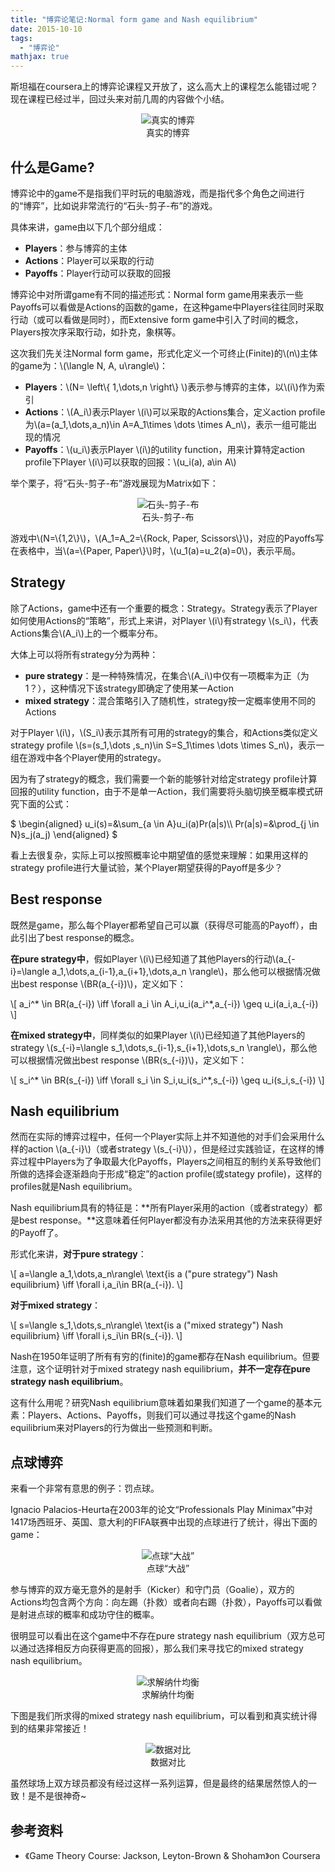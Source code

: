 ```yaml
---
title: "博弈论笔记:Normal form game and Nash equilibrium"
date: 2015-10-10
tags: 
  - "博弈论"
mathjax: true
---
```


斯坦福在coursera上的博弈论课程又开放了，这么高大上的课程怎么能错过呢？现在课程已经过半，回过头来对前几周的内容做个小结。

<figure style="text-align: center;">
  <img src="/assets/images/842972-14349115-640-360.jpg" alt="真实的博弈" />
  <figcaption>真实的博弈</figcaption>
</figure>

<!--more-->

## 什么是Game?


博弈论中的game不是指我们平时玩的电脑游戏，而是指代多个角色之间进行的“博弈”，比如说非常流行的“石头-剪子-布”的游戏。

具体来讲，game由以下几个部分组成：

- **Players**：参与博弈的主体
- **Actions**：Player可以采取的行动
- **Payoffs**：Player行动可以获取的回报

博弈论中对所谓game有不同的描述形式：Normal form game用来表示一些Payoffs可以看做是Actions的函数的game，在这种game中Players往往同时采取行动（或可以看做是同时），而Extensive form game中引入了时间的概念，Players按次序采取行动，如扑克，象棋等。

这次我们先关注Normal form game，形式化定义一个可终止(Finite)的\\(n\\)主体的game为：\\(\\langle N, A, u\\rangle\\)：

- **Players**：\\(N= \\left\\{ 1,\\dots,n \\right\\} \\)表示参与博弈的主体，以\\(i\\)作为索引
- **Actions**：\\(A\_i\\)表示Player \\(i\\)可以采取的Actions集合，定义action profile为\\(a=(a\_1,\\dots,a\_n)\\in A=A\_1\\times \\dots \\times A\_n\\)，表示一组可能出现的情况
- **Payoffs**：\\(u\_i\\)表示Player \\(i\\)的utility function，用来计算特定action profile下Player \\(i\\)可以获取的回报：\\(u\_i(a), a\\in A\\)

举个栗子，将“石头-剪子-布”游戏展现为Matrix如下：

<figure style="text-align: center;">
  <img src="/assets/images/matching-pennies.jpg" alt="石头-剪子-布" />
  <figcaption>石头-剪子-布</figcaption>
</figure>

游戏中\\(N=\\{1,2\\}\\)，\\(A\_1=A\_2=\\{Rock, Paper, Scissors\\}\\)，对应的Payoffs写在表格中，当\\(a=\\{Paper, Paper\\}\\)时，\\(u\_1(a)=u\_2(a)=0\\)，表示平局。

## Strategy


除了Actions，game中还有一个重要的概念：Strategy。Strategy表示了Player如何使用Actions的“策略”，形式上来讲，对Player \\(i\\)有strategy \\(s\_i\\)，代表Actions集合\\(A\_i\\)上的一个概率分布。

大体上可以将所有strategy分为两种：

- **pure strategy**：是一种特殊情况，在集合\\(A\_i\\)中仅有一项概率为正（为1？），这种情况下该strategy即确定了使用某一Action
- **mixed strategy**：混合策略引入了随机性，strategy按一定概率使用不同的Actions

对于Player \\(i\\)，\\(S\_i\\)表示其所有可用的strategy的集合，和Actions类似定义strategy profile \\(s=(s\_1,\\dots ,s\_n)\\in S=S\_1\\times \\dots \\times S\_n\\)，表示一组在游戏中各个Player使用的strategy。

因为有了strategy的概念，我们需要一个新的能够针对给定strategy profile计算回报的utility function，由于不是单一Action，我们需要将头脑切换至概率模式研究下面的公式：

$ \\begin{aligned} u\_i(s)=&\\sum\_{a \\in A}u\_i(a)Pr(a|s)\\\\ Pr(a|s)=&\\prod\_{j \\in N}s\_j(a\_j) \\end{aligned} $

看上去很复杂，实际上可以按照概率论中期望值的感觉来理解：如果用这样的strategy profile进行大量试验，某个Player期望获得的Payoff是多少？

## Best response


既然是game，那么每个Player都希望自己可以赢（获得尽可能高的Payoff），由此引出了best response的概念。

**在pure strategy中**，假如Player \\(i\\)已经知道了其他Players的行动\\(a\_{-i}=\\langle a\_1,\\dots,a\_{i-1},a\_{i+1},\\dots,a\_n \\rangle\\)，那么他可以根据情况做出best response \\(BR(a\_{-i})\\)，定义如下：

\\\[ a\_i^\* \\in BR(a\_{-i}) \\iff \\forall a\_i \\in A\_i,u\_i(a\_i^\*,a\_{-i}) \\geq u\_i(a\_i,a\_{-i}) \\\]

**在mixed strategy中**，同样类似的如果Player \\(i\\)已经知道了其他Players的strategy \\(s\_{-i}=\\langle s\_1,\\dots,s\_{i-1},s\_{i+1},\\dots,s\_n \\rangle\\)，那么他可以根据情况做出best response \\(BR(s\_{-i})\\)，定义如下：

\\\[ s\_i^\* \\in BR(s\_{-i}) \\iff \\forall s\_i \\in S\_i,u\_i(s\_i^\*,s\_{-i}) \\geq u\_i(s\_i,s\_{-i}) \\\]

## Nash equilibrium


然而在实际的博弈过程中，任何一个Player实际上并不知道他的对手们会采用什么样的action \\(a\_{-i}\\)（或者strategy \\(s\_{-i}\\)），但是经过实践验证，在这样的博弈过程中Players为了争取最大化Payoffs，Players之间相互的制约关系导致他们所做的选择会逐渐趋向于形成“稳定”的action profile(或stategy profile)，这样的profiles就是Nash equilibrium。

Nash equilibrium具有的特征是：**所有Player采用的action（或者strategy）都是best response。**这意味着任何Player都没有办法采用其他的方法来获得更好的Payoff了。

形式化来讲，**对于pure strategy**：

\\\[ a=\\langle a\_1,\\dots,a\_n\\rangle\\ \\text{is a ("pure strategy") Nash equilibrium} \\iff \\forall i,a\_i\\in BR(a\_{-i}). \\\]

**对于mixed strategy**：

\\\[ s=\\langle s\_1,\\dots,s\_n\\rangle\\ \\text{is a ("mixed strategy") Nash equilibrium} \\iff \\forall i,s\_i\\in BR(s\_{-i}). \\\]

Nash在1950年证明了所有有穷的(finite)的game都存在Nash equilibrium。但要注意，这个证明针对于mixed strategy nash equilibrium，**并不一定存在pure strategy nash equilibrium**。

这有什么用呢？研究Nash equilibrium意味着如果我们知道了一个game的基本元素：Players、Actions、Payoffs，则我们可以通过寻找这个game的Nash equilibrium来对Players的行为做出一些预测和判断。

## 点球博弈


来看一个非常有意思的例子：罚点球。

Ignacio Palacios-Heurta在2003年的论文“Professionals Play Minimax”中对1417场西班牙、英国、意大利的FIFA联赛中出现的点球进行了统计，得出下面的game：

<figure style="text-align: center;">
  <img src="/assets/images/penalty-kicks.jpg" alt="点球“大战”" />
  <figcaption>点球“大战”</figcaption>
</figure>

参与博弈的双方毫无意外的是射手（Kicker）和守门员（Goalie），双方的Actions均包含两个方向：向左踢（扑救）或者向右踢（扑救），Payoffs可以看做是射进点球的概率和成功守住的概率。

很明显可以看出在这个game中不存在pure strategy nash equilibrium（双方总可以通过选择相反方向获得更高的回报），那么我们来寻找它的mixed strategy nash equilibrium。

<figure style="text-align: center;">
  <img src="/assets/images/penalty-kicks-solve.png" alt="求解纳什均衡" />
  <figcaption>求解纳什均衡</figcaption>
</figure>

下图是我们所求得的mixed strategy nash equilibrium，可以看到和真实统计得到的结果非常接近！

<figure style="text-align: center;">
  <img src="/assets/images/penalty-kicks-data.jpg" alt="数据对比" />
  <figcaption>数据对比</figcaption>
</figure>

虽然球场上双方球员都没有经过这样一系列运算，但是最终的结果居然惊人的一致！是不是很神奇~

## 参考资料


- 《Game Theory Course: Jackson, Leyton-Brown & Shoham》on Coursera
